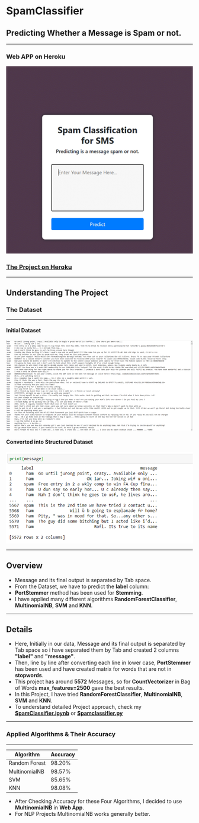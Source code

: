 
# **SpamClassifier**
## **Predicting Whether a Message is Spam or not.**
---
### Web APP on Heroku

<img src="https://github.com/manthanpatel98/SpamClassifier/blob/master/README-Resources/Spam.gif" width="600">

### **[The Project on Heroku](https://spamclassifiersms.herokuapp.com/)**

---
## **Understanding The Project**

### **The Dataset**
***
#### **Initial Dataset**
![Dataset](https://github.com/manthanpatel98/SpamClassifier/blob/master/README-Resources/Screenshot%20(100).png)
#### **Converted into Structured Dataset**
![Dataset](https://github.com/manthanpatel98/SpamClassifier/blob/master/README-Resources/Screenshot%20(101).png)

---
## **Overview**
* Message and its final output is separated by Tab space.
* From the Dataset, we have to predict the **label** column: 
* **PortStemmer** method has been used for **Stemming**.
* I have applied many different algorithms **RandomForestClassifier**, **MultinomialNB**, **SVM** and **KNN**.
---
## **Details**
* Here, Initially in our data, Message and its final output is separated by Tab space so i have separated them by Tab and created 2 columns **"label"** and **"message"**. 
* Then, line by line after converting each line in lower case, **PortStemmer** has been used and have created matrix for words that are not in **stopwords**.
* This project has around **5572** Messages, so for **CountVectorizer** in Bag of Words **max_features=2500** gave the best results.
* In this Project, I have tried **RandomForestClassifier**, **MultinomialNB**, **SVM** and **KNN**. 
* To understand detailed Project approach, check my [**SpamClassifier.ipynb**](https://github.com/manthanpatel98/SpamClassifier/blob/master/SpamClassifier/SpamClassifier.ipynb) or [**Spamclassifier.py**](https://github.com/manthanpatel98/SpamClassifier/blob/master/SpamClassifier/Spamclassifier.py)

***
### **Applied Algorithms & Their Accuracy**
***
| Algorithm | Accuracy |
| ---    | ---    |
| Random Forest | 98.20% |
| MultinomialNB | 98.57% |
| SVM | 85.65% |
| KNN | 98.08% |

* After Checking Accuracy for these Four Algorithms, I decided to use **MultinomialNB** in **Web App**.
* For NLP Projects MultinomialNB works generally better.
